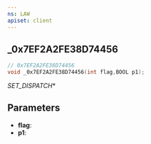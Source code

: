 ```yaml
---
ns: LAW
apiset: client
---
```

## _0x7EF2A2FE38D74456

```c
// 0x7EF2A2FE38D74456
void _0x7EF2A2FE38D74456(int flag,BOOL p1);
```

_SET_DISPATCH_*

## Parameters
* **flag**:
* **p1**: